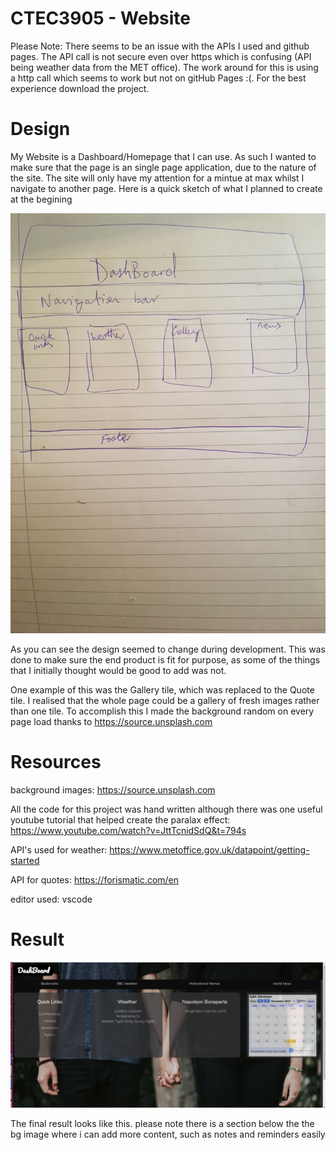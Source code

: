 # CTEC3905 - Website

Please Note: There seems to be an issue with the APIs I used and github pages. The API call is not secure even over https which is confusing (API being weather data from the MET office). The work around for this is using a http call which seems to work but not on gitHub Pages :(. For the best experience download the project.


# Design

My Website is a Dashboard/Homepage that I can use. As such I wanted to make sure that the page is an single page application, due to the nature of the site. The site will only have my attention for a mintue at max whilst I navigate to another page. Here is a quick sketch of what I planned to create at the begining

![Alt text](imgs/design.jpeg)

As you can see the design seemed to change during development. This was done to make sure the end product is fit for purpose, as some of the things that I initially thought would be good to add was not.

One example of this was the Gallery tile, which was replaced to the Quote tile. I realised that the whole page could be a gallery of fresh images rather than one tile. To accomplish this I made the background random on every page load thanks to https://source.unsplash.com

# Resources

background images: https://source.unsplash.com

All the code for this project was hand written although there was one useful youtube tutorial that helped create the paralax effect: https://www.youtube.com/watch?v=JttTcnidSdQ&t=794s

API's used for weather: https://www.metoffice.gov.uk/datapoint/getting-started

API for quotes:
https://forismatic.com/en

editor used: vscode

# Result
![Alt text](imgs/result.png)

The final result looks like this. please note there is a section below the the bg image where i can add more content, such as notes and reminders easily



